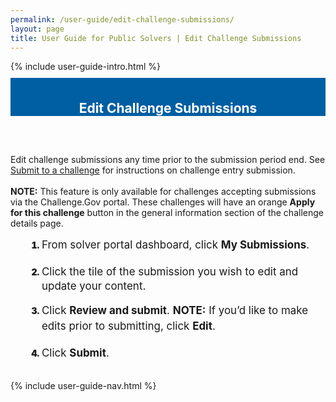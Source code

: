 ```yaml
---
permalink: /user-guide/edit-challenge-submissions/
layout: page
title: User Guide for Public Solvers | Edit Challenge Submissions
---
```

<div class="row">
  <div class="col-sm-12">{% include user-guide-intro.html %}</div>
</div>
<div class="row" style="padding-top: 10px; padding-bottom: 30px;">
  <div class="col-sm-12" style="padding-top: 6px; background-color: #005ea2; color: #ffffff; text-align: center;">
    <h2>Edit Challenge Submissions</h2>
  </div>
</div>
<div class="row">
  <div class="col-sm-7">
    <p>Edit challenge submissions any time prior to the submission period end.  See <a href="{{ site.baseurl }}/user-guide/submit-to-a-challenge/" title="Submit to a challenge" aria-label="Submit to a challenge">Submit to a challenge</a> for instructions on challenge entry submission.<br><br>
      <b>NOTE:</b> This feature is only available for challenges accepting submissions via the Challenge.Gov portal.  These challenges will have an orange <b>Apply for this challenge</b> button in the general information section of the challenge details page.</p>
    <ol style="padding-left: 50px;">
      <li style="font-weight:900;"><span style="font-size: 1.06rem; line-height: 1.5; font-weight: 400;">From solver portal dashboard, click <b>My Submissions</b>.</span></li>
      <br>
      <li style="font-weight:900;"><span style="font-size: 1.06rem; line-height: 1.5; font-weight: 400;">Click the tile of the submission you wish to edit and update your content.</span></li>
      <br>
      <li style="font-weight:900;"><span style="font-size: 1.06rem; line-height: 1.5; font-weight: 400;">Click <b>Review and submit</b>. 
        <b>NOTE:</b>  If you’d like to make edits prior to submitting, click <b>Edit</b>.</span></li>
            <br>
      <li style="font-weight:900;"><span style="font-size: 1.06rem; line-height: 1.5; font-weight: 400;">Click <b>Submit</b>.</span></li>
    </ol>
  </div>
  <div class="col-sm-1">&nbsp;</div>
  <div class="col-sm-4"> {% include user-guide-nav.html %} </div>
</div>
